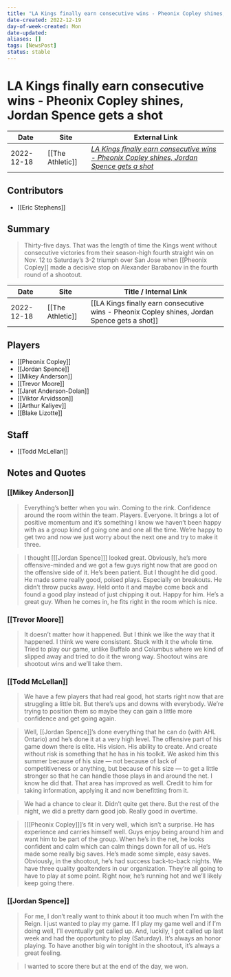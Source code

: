 ```yaml
---
title: "LA Kings finally earn consecutive wins - Pheonix Copley shines, Jordan Spence gets a shot"
date-created: 2022-12-19
day-of-week-created: Mon
date-updated: 
aliases: []
tags: [NewsPost]
status: stable
---
```


# LA Kings finally earn consecutive wins - Pheonix Copley shines, Jordan Spence gets a shot

| Date       | Site | External Link                                                                                                                                                          |
| ---------- | ---- | ---------------------------------------------------------------------------------------------------------------------------------------------------------------------- |
| 2022-12-18 | [[The Athletic]]     | [*LA Kings finally earn consecutive wins - Pheonix Copley shines, Jordan Spence gets a shot*](https://theathletic.com/4014552/2022/12/18/la-kings-win-pheonix-copley/) |

## Contributors
- [[Eric Stephens]]

## Summary
> Thirty-five days.
> That was the length of time the Kings went without consecutive victories from their season-high fourth straight win on Nov. 12 to Saturday’s 3-2 triumph over San Jose when [[Pheonix Copley]] made a decisive stop on Alexander Barabanov in the fourth round of a shootout.

| Date       | Site             | Title / Internal Link                                                                         |
| ---------- | ---------------- | --------------------------------------------------------------------------------------------- |
| 2022-12-18 | [[The Athletic]] | [[LA Kings finally earn consecutive wins - Pheonix Copley shines, Jordan Spence gets a shot]] |

## Players
- [[Pheonix Copley]]
- [[Jordan Spence]]
- [[Mikey Anderson]]
- [[Trevor Moore]]
- [[Jaret Anderson-Dolan]]
- [[Viktor Arvidsson]]
- [[Arthur Kaliyev]]
- [[Blake Lizotte]]

## Staff
- [[Todd McLellan]]

## Notes and Quotes
### [[Mikey Anderson]]
> Everything’s better when you win. Coming to the rink. Confidence around the room within the team. Players. Everyone. It brings a lot of positive momentum and it’s something I know we haven’t been happy with as a group kind of going one and one all the time. We’re happy to get two and now we just worry about the next one and try to make it three.

> I thought \[[[Jordan Spence]]] looked great. Obviously, he’s more offensive-minded and we got a few guys right now that are good on the offensive side of it. He’s been patient. But I thought he did good. He made some really good, poised plays. Especially on breakouts. He didn’t throw pucks away. Held onto it and maybe come back and found a good play instead of just chipping it out.
> Happy for him. He’s a great guy. When he comes in, he fits right in the room which is nice.

### [[Trevor Moore]]
> It doesn’t matter how it happened. But I think we like the way that it happened. I think we were consistent. Stuck with it the whole time. Tried to play our game, unlike Buffalo and Columbus where we kind of slipped away and tried to do it the wrong way.
> Shootout wins are shootout wins and we’ll take them.

### [[Todd McLellan]]
> We have a few players that had real good, hot starts right now that are struggling a little bit. But there’s ups and downs with everybody. We’re trying to position them so maybe they can gain a little more confidence and get going again.

> Well, \[[Jordan Spence]]’s done everything that he can do (with AHL Ontario) and he’s done it at a very high level. The offensive part of his game down there is elite. His vision. His ability to create. And create without risk is something that he has in his toolkit.
> We asked him this summer because of his size — not because of lack of competitiveness or anything, but because of his size — to get a little stronger so that he can handle those plays in and around the net. I know he did that. That area has improved as well. Credit to him for taking information, applying it and now benefitting from it.

> We had a chance to clear it. Didn’t quite get there. But the rest of the night, we did a pretty darn good job. Really good in overtime.

> \[[[Pheonix Copley]]]’s fit in very well, which isn’t a surprise. He has experience and carries himself well. Guys enjoy being around him and want him to be part of the group. When he’s in the net, he looks confident and calm which can calm things down for all of us.
> He’s made some really big saves. He’s made some simple, easy saves. Obviously, in the shootout, he’s had success back-to-back nights. We have three quality goaltenders in our organization. They’re all going to have to play at some point. Right now, he’s running hot and we’ll likely keep going there.

### [[Jordan Spence]]
> For me, I don’t really want to think about it too much when I’m with the Reign. I just wanted to play my game. If I play my game well and if I’m doing well, I’ll eventually get called up. And, luckily, I got called up last week and had the opportunity to play (Saturday). It’s always an honor playing. To have another big win tonight in the shootout, it’s always a great feeling.

> I wanted to score there but at the end of the day, we won.





